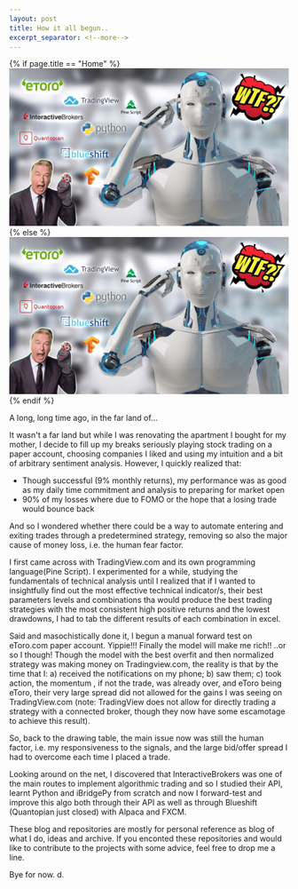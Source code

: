 ```yaml
---
layout: post
title: How it all begun..
excerpt_separator: <!--more-->
---
```

{% if page.title == "Home" %}
  ![Confused AI](../images/confused_ai.jpg)
{% else %}
  ![Confused AI](/images/confused_ai.jpg)
{% endif %}

A long, long time ago, in the far land of... 

It wasn't a far land but while I was renovating the apartment I bought for my mother, I decide to fill up my breaks seriously playing stock trading on a paper account, choosing companies I liked and using my intuition and a bit of arbitrary sentiment analysis. However, I quickly realized that:
<ul>
  <li>Though successful (9% monthly returns), my performance was as good as my daily time commitment and analysis to preparing for market open</li>
  <li>90% of my losses where due to FOMO or the hope that a losing trade would bounce back</li>
</ul>

And so I wondered whether there could be a way to automate entering and exiting trades through a predetermined strategy, removing so also the major cause of money loss, i.e. the human fear factor.
<!--more-->
I first came across with TradingView.com and its own programming language(Pine Script). I experimented for a while, studying the fundamentals of technical analysis until I realized that if I wanted to insightfully find out the most effective technical indicator/s, their best parameters levels and combinations tha would produce the best trading strategies with the most consistent high positive returns and the lowest drawdowns, I had to tab the different results of each combination in excel. 

Said and masochistically done it, I begun a manual forward test on eToro.com paper account. Yippie!!! Finally the model will make me rich!! ..or so I though! Though the model with the best overfit and then normalized strategy was making money on Tradingview.com, the reality is that by the time that I: a) received the notifications on my phone; b) saw them; c) took action, the momentum , if not the trade, was already over, and eToro being eToro, their very large spread did not allowed for the gains I was seeing on TradingView.com (note: TradingView does not allow for directly trading a strategy with a connected broker, though they now have some escamotage to achieve this result).

So, back to the drawing table, the main issue now was still the human factor, i.e. my responsiveness to the signals, and the large bid/offer spread I had to overcome each time I placed a trade.

Looking around on the net, I discovered that InteractiveBrokers was one of the main routes to implement algorithmic trading and so I studied their API, learnt Python and iBridgePy from scratch and now I forward-test and improve this algo both through their API as well as through Blueshift (Quantopian just closed) with Alpaca and FXCM.

These blog and repositories are mostly for personal reference as blog of what I do, ideas and archive. If you enconted these repositories and would like to contribute to the projects with some advice, feel free to drop me a line.

Bye for now.
d.
